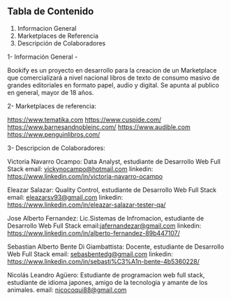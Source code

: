 ## Tabla de Contenido
1. Informacion General 
2. Marketplaces de Referencia
3. Descripción de Colaboradores

1- Información General - 

Bookify es un proyecto en desarrollo para la creacion de un Marketplace que comercializará a nivel nacional libros de texto de consumo masivo de grandes editoriales en formato papel, audio y digital.
Se apunta al publico en general, mayor de 18 años.

2- Marketplaces de referencia: 

https://www.tematika.com
https://www.cuspide.com/
https://www.barnesandnobleinc.com/
https://www.audible.com
https://www.penguinlibros.com/

3- Descripcion de Colaboradores:

Victoria Navarro Ocampo: Data Analyst, estudiante de Desarrollo Web Full Stack 
email: vickynocampo@hotmail.com
linkedin: https://www.linkedin.com/in/victoria-navarro-ocampo

Eleazar Salazar: Quality Control, estudiante de Desarrollo Web Full Stack
email: eleazarsv93@gmail.com
linkedin: https://www.linkedin.com/in/eleazar-salazar-tester-qa/

Jose Alberto Fernandez: Lic.Sistemas de Infromacion, estudiante de Desarrollo Web Full Stack 
email:jafernandezar@gmail.com
linkedin: https://www.linkedin.com/in/alberto-fernandez-89b447107/

Sebastian Alberto Bente Di Giambattista: Docente, estudiante de Desarrollo Web Full Stack 
email: sebasbentedg@gmail.com
linkedin: https://www.linkedin.com/in/sebasti%C3%A1n-bente-4b5360228/

Nicolás Leandro Agüero: Estudiante de programacion web full stack, estudiante de idioma japones, amigo de la tecnologia y amante de los animales.
email: nicocoqui88@gmail.com
